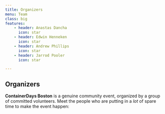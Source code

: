 ```yaml
---
title: Organizers
menu: Team
class: big
features:
    - header: Anastas Dancha
      icon: star
    - header: Edwin Henneken
      icon: star
    - header: Andrew Phillips
      icon: star
    - header: Jarrod Pooler
      icon: star

---
```


## Organizers

**ContainerDays Boston** is a genuine community event, organized by a group of committed volunteers. Meet the people who are putting in a _lot_ of spare time to make the event happen: